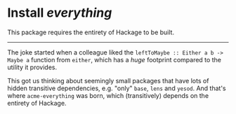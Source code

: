 Install *everything*
====================

This package requires the entirety of Hackage to be built.

-------------------------------------------------------------------------------

The joke started when a colleague liked the `leftToMaybe :: Either a b -> Maybe a`
function from `either`, which has a *huge* footprint compared to the utility it
provides.

This got us thinking about seemingly small packages that have lots of hidden
transitive dependencies, e.g. "only" `base`, `lens` and `yesod`. And that's
where `acme-everything` was born, which (transitively) depends on the entirety
of Hackage.
